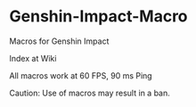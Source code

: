 # Genshin-Impact-Macro
Macros for Genshin Impact

Index at Wiki

All macros work at 60 FPS, 90 ms Ping

Caution: Use of macros may result in a ban.
